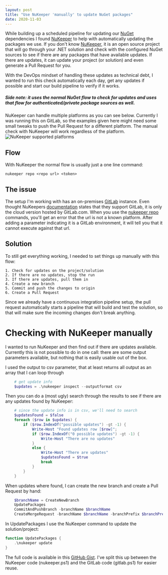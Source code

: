 ```yaml
---
layout: post
title: "Use NuKeeper 'manually' to update NuGet packages"
date: 2020-11-03
---
```


While building up a scheduled pipeline for updating our [NuGet](https://docs.microsoft.com/en-us/nuget?WT.mc_id=DOP-MVP-5003719) dependencies I found [NuKeeper](https://github.com/NuKeeperDotNet/NuKeeper/) to help with automatically updating the packages we use. If you don't know [NuKeeper](https://github.com/NuKeeperDotNet/NuKeeper/), it is an open source project that will go through your .NET solution and check with the configured NuGet sources to see if there are any packages that have available updates. If there are updates, it can update your project (or solution) and even generate a Pull Request for you.

With the DevOps mindset of handling these updates as technical debt, I wanted to run this check automatically each day, get any updates if possible and start our build pipeline to verify if it works.

##### Side note: it uses the normal NuGet flow to check for updates and uses that flow for authenticated/private package sources as well.

NuKeeper can handle multiple platforms as you can see below. Currently I was running this on GitLab, so the examples given here might need some small tweaks to push the Pull Request for a different platform. The manual check with NuKeeper will work regardless of the platform.
![NuKeeper supported platforms](/images/2020/20201103/2020/20201103NuKeeperSupport.png)

## Flow
With NuKeeper the normal flow is usually just a one line command:
```
nukeeper repo <repo url> <token>
```

## The issue
The setup I'm working with has an on-premises [GitLab](https://gitlab.com) instance. Even thought NuKeepers [documentation](https://nukeeper.com/platform/gitlab/) states that they support GitLab, it is only the cloud version hosted by GitLab.com. When you use the [nukeeper repo](https://github.com/NuKeeperDotNet/NuKeeper/) commands, you'll get an error that the url is not a known platform. After adding a parameter indicating it is a GitLab environment, it will tell you that it cannot execute against that url.

## Solution
To still get everything working, I needed to set things up manually with this flow:
```
1. Check for updates on the project/solution
2. If there are no updates, stop the run
3. If there are updates, pull them in
4. Create a new branch
5. Commit and push the changes to origin
6. Create a Pull Request
```

Since we already have a continuous integration pipeline setup, the pull request automatically starts a pipeline that will build and test the solution, so that will make sure the incoming changes don't break anything.

# Checking with NuKeeper manually
I wanted to run NuKeeper and then find out if there are updates available. Currently this is not possible to do in one call: there are some output parameters available, but nothing that is easily usable out of the box.

I used the output to csv parameter, that at least returns all output as an array that I can loop through
``` powershell
    # get update info
    $updates = .\nukeeper inspect --outputformat csv
```

Then you can do a (most ugly) search through the results to see if there are any updates found by NuKeeper:
``` powershell
    # since the update info is in csv, we'll need to search
    $updatesFound = $false
    foreach ($row in $updates) {
        if ($row.IndexOf("possible updates") -gt -1) {
            Write-Host "Found updates row [$row]";
            if ($row.IndexOf("0 possible updates") -gt -1) {
                Write-Host "There are no updates"
            }
            else {
                Write-Host "There are updates"
                $updatesFound = $true
                break
            }
        }
    }
```

When updates where found, I can create the new branch and create a Pull Request by hand:
``` powershell
    $branchName = CreateNewBranch
    UpdatePackages
    CommitAndPushBranch -branchName $branchName
    CreateMergeRequest -branchName $branchName -branchPrefix $branchPrefix -gitLabProjectId $gitLabProjectId
```

In UpdatePackages I use the NuKeeper command to update the solution/project:
``` powershell
function UpdatePackages {
    .\nukeeper update
}
```

The full code is available in this [GitHub Gist](https://gist.github.com/rajbos/c4ff9619b9da7dd7f9062d69e0d364e5). I've split this up between the NuKeeper code (nukeeper.ps1) and the GitLab code (gitlab.ps1) for easier reuse.